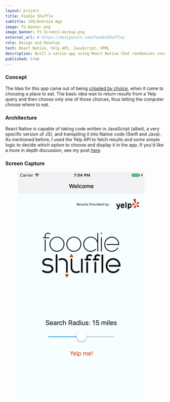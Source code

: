 ```yaml
---
layout: project
title: Foodie Shuffle
subtitle: iOS/Android App
image: FS-banner.png
image_banner: FS-Screen1-mockup.png
external_url: # https://designnutt.com/FoodieShuffle/
role: Design and Develop
tech: React Native, Yelp API, JavaScript, HTML
description: Built a native app using React Native that randomizes results pulled in from Yelp API based on location.
published: true
---
```


### Concept  
The Idea for this app came out of being [crippled by choice](https://en.wikipedia.org/wiki/The_Paradox_of_Choice), when it came to choosing a place to eat. The basic idea was to return results from a Yelp query and then choose only one of those choices, thus letting the computer choose where to eat.

### Architecture

React Native is capable of taking code written in JavaScript (albeit, a very specific version of JS), and transpiling it into Native code (Swift and Java). As mentioned before, I used the Yelp API to fetch results and some simple logic to decide which option to choose and display it in the app. If you'd like a more in depth discussion, see my post [here](https://medium.com).

### Screen Capture
<figure class="img-wrapper">
    <img src="/images/FS-animated.gif" class="img--centered" alt="Foodie Shuffle Animation   ">
</figure>

<!--### Screen Captures
<figure class="img-wrapper">
    <img src="/images/FS-Screen1.png" class="" alt="Foodie Shuffle App Screenshot">
</figure>
<figure class="img-wrapper">
    <img src="/images/FS-screen2.png" class="" alt="Foodie Shuffle App Screenshot">
</figure>
<figure class="img-wrapper">
    <img src="/images/FS-screen3.png" class="" alt="Foodie Shuffle App Screenshot">
</figure>-->
